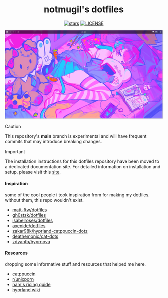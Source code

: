<div align="center">
  <h1>notmugil's dotfiles</h1>
  <p>
    <a href="https://github.com/NotMugil/dotfiles/stargazers"><img src="https://img.shields.io/github/stars/NotMugil/dotfiles?style=for-the-badge&logo=starship&color=b4befe&logoColor=b4befe&labelColor=302D41" alt="stars"><a>
    <a href="https://github.com/NotMugil/dotfiles?tab=GPL-3.0-1-ov-file"><img src="https://img.shields.io/github/license/NotMugil/dotfiles?style=for-the-badge&logo=&color=eba0ac&logoColor=eba0ac&labelColor=302D41" alt="LICENSE"></a>
  </p>

</div>

![showcase](./assets/preview.png)

> [!CAUTION]
> This repository's **main** branch is experimental and will have frequent commits that may introduce breaking changes.


> [!IMPORTANT]
> The installation instructions for this dotfiles repository have been moved to a dedicated documentation site. For detailed information on installation and setup, please visit this [site](https://dotfiles-wiki.vercel.app/).

#### Inspiration
some of the cool people i took inspiration from for making my dotfiles. without them, this repo wouldn't exist.
- [matt-ftw/dotfiles](https://github.com/Matt-ftw/dotfiles)
- [gh0stzk/dotfiles](https://github.com/gh0stzk/dotfiles)
- [isabelroses/dotfiles](https://github.com/isabelroses/dotfiles)
- [axenide/dotfiles](https://github.com/axenide/dotfiles)
- [zakar98k/hyprland-catppuccin-dotz](https://github.com/Zakar98k/hyprland-catppuccin-dotz)
- [deathemonic/cat-dots](https://github.com/Deathemonic/Cat-Dots)
- [zdyantb/hyprnova](https://github.com/zDyanTB/HyprNova)

#### Resources
dropping some informative stuff and resources that helped me here.
- [catppuccin](https://github.com/catppuccin)
- [r/unixporn](https://www.reddit.com/r/unixporn/)
- [nam's ricing guide](https://namishh.me/blog/ricing)
- [hyprland wiki](https://wiki.hyprland.org)
